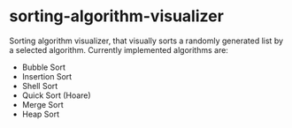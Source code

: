 # sorting-algorithm-visualizer

Sorting algorithm visualizer, that visually sorts a randomly generated list by a selected algorithm.
Currently implemented algorithms are:
  - Bubble Sort
  - Insertion Sort
  - Shell Sort
  - Quick Sort (Hoare)
  - Merge Sort
  - Heap Sort
